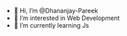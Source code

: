 - 👋 Hi, I’m @Dhananjay-Pareek
- 👀 I’m interested in Web Development
- 🌱 I’m currently learning Js

<!---
Dhananjay-Pareek/Dhananjay-Pareek is a ✨ special ✨ repository because its `README.md` (this file) appears on your GitHub profile.
You can click the Preview link to take a look at your changes.
--->
